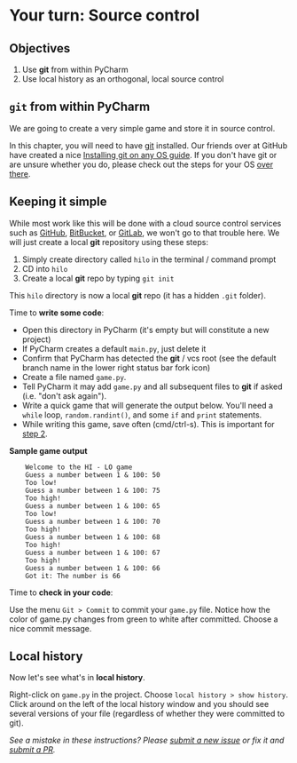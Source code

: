 # Your turn: Source control

## Objectives

1. Use **git** from within PyCharm
2. Use local history as an orthogonal, local source control 


## `git` from within PyCharm

We are going to create a very simple game and store it in source control.

In this chapter, you will need to have [git](https://github.com/git-guides/#what-is-git) installed. 
Our friends over at GitHub have created a nice 
[Installing git on any OS guide](https://github.com/git-guides/install-git). If you don't have git or are
unsure whether you do, please check out the steps for your OS [over there](https://github.com/git-guides/install-git).

## Keeping it simple

While most work like this will be done with a cloud source control services such as 
[GitHub](https://github.com), [BitBucket](https://bitbucket.org/), or [GitLab](https://about.gitlab.com/),
we won't go to that trouble here. We will just create a local **git** repository using these steps:

1. Simply create directory called `hilo` in the terminal / command prompt
2. CD into `hilo`
3. Create a local **git** repo by typing `git init`

This `hilo` directory is now a local **git** repo (it has a hidden `.git` folder).

Time to **write some code**:

* Open this directory in PyCharm (it's empty but will constitute a new project)
* If PyCharm creates a default `main.py`, just delete it
* Confirm that PyCharm has detected the **git** / vcs root (see the default branch name in the lower right status bar fork icon)
* Create a file named `game.py`. 
* Tell PyCharm it may add `game.py` and all subsequent files to **git** if asked (i.e. "don't ask again").
* Write a quick game that will generate the output below. You'll need a `while` loop, `random.randint()`, and some `if` and `print` statements.  
* While writing this game, save often (cmd/ctrl-s). This is important for [step 2](#local-history).

 **Sample game output**
 
```
    Welcome to the HI - LO game
    Guess a number between 1 & 100: 50
    Too low!
    Guess a number between 1 & 100: 75
    Too high!
    Guess a number between 1 & 100: 65
    Too low!
    Guess a number between 1 & 100: 70
    Too high!
    Guess a number between 1 & 100: 68
    Too high!
    Guess a number between 1 & 100: 67
    Too high!
    Guess a number between 1 & 100: 66
    Got it: The number is 66
```

Time to **check in your code**:

Use the menu `Git > Commit` to commit your `game.py` file. Notice how the color of game.py changes from 
green to white after committed. Choose a nice commit message.

## Local history

Now let's see what's in **local history**.

Right-click on `game.py` in the project. Choose `local history > show history`. 
Click around on the left of the local history window and you should see several versions of your file 
(regardless of whether they were committed to git).

*See a mistake in these instructions? Please 
[submit a new issue](https://github.com/talkpython/mastering-pycharm-course/issues) or fix it and 
[submit a PR](https://github.com/talkpython/mastering-pycharm-course/pulls).*